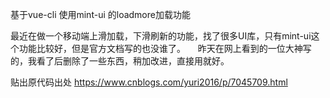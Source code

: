 

   基于vue-cli 使用mint-ui 的loadmore加载功能

   最近在做一个移动端上滑加载，下滑刷新的功能，找了很多UI库，只有mint-ui这个功能比较好，但是官方文档写的也没谁了。
   
   昨天在网上看到的一位大神写的，我看了后删除了一些东西，稍加改进，直接用就好。
   
   贴出原代码出处  https://www.cnblogs.com/yuri2016/p/7045709.html
   
